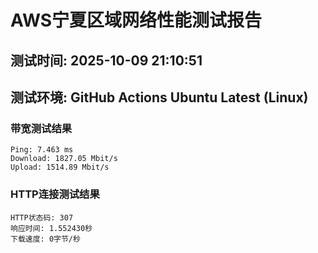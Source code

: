 # AWS宁夏区域网络性能测试报告
## 测试时间: 2025-10-09 21:10:51
## 测试环境: GitHub Actions Ubuntu Latest (Linux)

### 带宽测试结果
```
Ping: 7.463 ms
Download: 1827.05 Mbit/s
Upload: 1514.89 Mbit/s
```

### HTTP连接测试结果
```
HTTP状态码: 307
响应时间: 1.552430秒
下载速度: 0字节/秒
```

